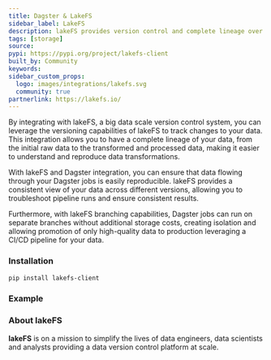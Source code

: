 ```yaml
---
title: Dagster & LakeFS
sidebar_label: LakeFS
description: lakeFS provides version control and complete lineage over the data lake.
tags: [storage]
source:
pypi: https://pypi.org/project/lakefs-client
built_by: Community
keywords:
sidebar_custom_props:
  logo: images/integrations/lakefs.svg
  community: true
partnerlink: https://lakefs.io/
---
```


By integrating with lakeFS, a big data scale version control system, you can leverage the versioning capabilities of lakeFS to track changes to your data. This integration allows you to have a complete lineage of your data, from the initial raw data to the transformed and processed data, making it easier to understand and reproduce data transformations.

With lakeFS and Dagster integration, you can ensure that data flowing through your Dagster jobs is easily reproducible. lakeFS provides a consistent view of your data across different versions, allowing you to troubleshoot pipeline runs and ensure consistent results.

Furthermore, with lakeFS branching capabilities, Dagster jobs can run on separate branches without additional storage costs, creating isolation and allowing promotion of only high-quality data to production leveraging a CI/CD pipeline for your data.

### Installation

```bash
pip install lakefs-client
```

### Example

<CodeExample path="docs_snippets/docs_snippets/integrations/lakefs.py" language="python" />

### About lakeFS

**lakeFS** is on a mission to simplify the lives of data engineers, data scientists and analysts providing a data version control platform at scale.
